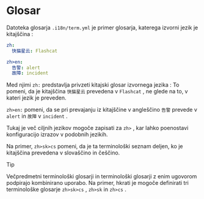 # Glosar

Datoteka glosarja `.i18n/term.yml` je primer glosarja, katerega izvorni jezik je kitajščina :

```yml
zh:
  快猫星云: Flashcat

zh>en:
  告警: alert
  故障: incident
```

Med njimi `zh:` predstavlja privzeti kitajski glosar izvornega jezika : To pomeni, da je kitajščina `快猫星云` prevedena v `Flashcat` , ne glede na to, v kateri jezik je preveden.

`zh>en:` pomeni, da se pri prevajanju iz kitajščine v angleščino `告警` prevede v `alert` in `故障` v `incident` .

Tukaj je več ciljnih jezikov mogoče zapisati za `zh>` , kar lahko poenostavi konfiguracijo izrazov v podobnih jezikih.

Na primer, `zh>sk>cs` pomeni, da je ta terminološki seznam deljen, ko je kitajščina prevedena v slovaščino in češčino.

> [!TIP]
> Večpredmetni terminološki glosarji in terminološki glosarji z enim ugovorom podpirajo kombinirano uporabo. Na primer, hkrati je mogoče definirati tri terminološke glosarje `zh>sk>cs` , `zh>sk` in `zh>cs` .